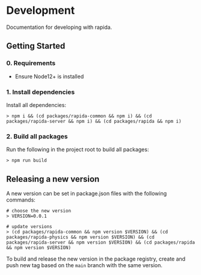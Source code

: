 # Development

Documentation for developing with rapida.

## Getting Started

### 0. Requirements

- Ensure Node12+ is installed

### 1. Install dependencies

Install all dependencies:

```
> npm i && (cd packages/rapida-common && npm i) && (cd packages/rapida-server && npm i) && (cd packages/rapida && npm i)
```

### 2. Build all packages

Run the following in the project root to build all packages:

```
> npm run build
```

## Releasing a new version

A new version can be set in package.json files with the following commands:

```
# choose the new version
> VERSION=0.0.1

# update versions
> (cd packages/rapida-common && npm version $VERSION) && (cd packages/rapida-physics && npm version $VERSION) && (cd packages/rapida-server && npm version $VERSION) && (cd packages/rapida && npm version $VERSION)
```

To build and release the new version in the package registry, create and push new tag based on the `main` branch with the same version.
